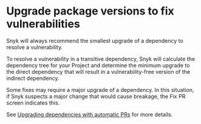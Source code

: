 # Upgrade package versions to fix vulnerabilities

Snyk will always recommend the smallest upgrade of a dependency to resolve a vulnerability.

To resolve a vulnerability in a transitive dependency, Snyk will calculate the dependency tree for your Project and determine the minimum upgrade to the direct dependency that will result in a vulnerability-free version of the indirect dependency.

Some fixes may require a major upgrade of a dependency. In this situation, if Snyk suspects a major change that would cause breakage, the Fix PR screen indicates this.

See [Upgrading dependencies with automatic PRs](../automatic-snyk-fix-prs-and-manual-fix-merge-requests/upgrade-dependencies-with-automatic-prs.md) for more details.
